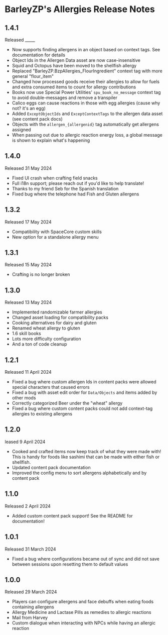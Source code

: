 # BarleyZP's Allergies Release Notes

## 1.4.1

Released _____

- Now supports finding allergens in an object based on context tags. See documentation for details
- Object Ids in the Allergen Data asset are now case-insensitive
- Squid and Octopus have been moved to the shellfish allergy
- Replaced "BarleyZP.BzpAllergies_FlourIngredient" context tag with more general "flour_item"
- Changed how processed goods receive their allergies to allow for fuels and extra consumed items to count for allergy contributions
- Books now use Special Power Utilities' `spu_book_no_message` context tag to avoid double-messages and remove a transpiler
- Calico eggs can cause reactions in those with egg allergies (cause why not? it's an egg)
- Added `ExceptObjectIds` and `ExceptContextTags` to the allergen data asset (see content pack docs)
- Objects with the `allergen_{allergenid}` tag automatically get allergens assigned
- When passing out due to allergic reaction energy loss, a global message is shown to explain what's happening

## 1.4.0

Released 31 May 2024

- Fixed UI crash when crafting field snacks
- Full i18n support; please reach out if you'd like to help translate!
- Thanks to my friend Seb for the Spanish translation
- Fixed bug where the telephone had Fish and Gluten allergens

## 1.3.2

Released 17 May 2024

- Compatibility with SpaceCore custom skills
- New option for a standalone allergy menu

## 1.3.1

Released 15 May 2024

- Crafting is no longer broken

## 1.3.0

Released 13 May 2024

- Implemented randomizable farmer allergies
- Changed asset loading for compatibility packs
- Cooking alternatives for dairy and gluten
- Renamed wheat allergy to gluten
- 1.6 skill books
- Lots more difficulty configuration
- And a ton of code cleanup

## 1.2.1

Released 11 April 2024

- Fixed a bug where custom allergen Ids in content packs were allowed special characters that caused errors
- Fixed a bug with asset edit order for `Data/Objects` and items added by other mods
- Correctly categorized Beer under the "wheat" allergy
- Fixed a bug where custom content packs could not add context-tag allergies to existing allergens

## 1.2.0

leased 9 April 2024

- Cooked and crafted items now keep track of what they were made with! This is handy for foods like sashimi that can be made with either fish or shellfish.
- Updated content pack documentation
- Improved the config menu to sort allergens alphabetically and by content pack

## 1.1.0

Released 2 April 2024

- Added custom content pack support! See the README for documentation!

## 1.0.1

Released 31 March 2024

- Fixed a bug where configurations became out of sync and did not save between sessions upon resetting them to default values

## 1.0.0

Released 29 March 2024

- Players can configure allergens and face debuffs when eating foods containing allergens
- Allergy Medicine and Lactase Pills as remedies to allergic reactions
- Mail from Harvey
- Custom dialogue when interacting with NPCs while having an allergic reaction